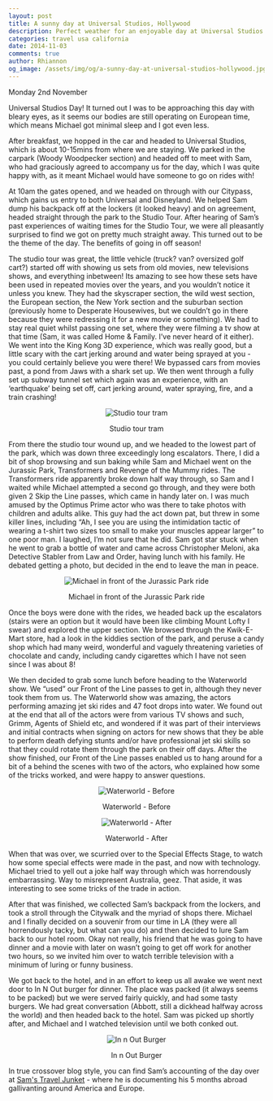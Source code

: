 ```yaml
---
layout: post
title: A sunny day at Universal Studios, Hollywood
description: Perfect weather for an enjoyable day at Universal Studios with Sam.
categories: travel usa california
date: 2014-11-03
comments: true
author: Rhiannon
og_image: /assets/img/og/a-sunny-day-at-universal-studios-hollywood.jpg
---
```

Monday 2nd November

Universal Studios Day! It turned out I was to be approaching this day with bleary eyes, as it seems our bodies are still operating on European time, which means Michael got minimal sleep and I got even less.

After breakfast, we hopped in the car and headed to Universal Studios, which is about 10-15mins from where we are staying. We parked in the carpark (Woody Woodpecker section) and headed off to meet with Sam, who had graciously agreed to accompany us for the day, which I was quite happy with, as it meant Michael would have someone to go on rides with!

At 10am the gates opened, and we headed on through with our Citypass, which gains us entry to both Universal and Disneyland. We helped Sam dump his backpack off at the lockers (it looked heavy) and on agreement, headed straight through the park to the Studio Tour. After hearing of Sam’s past experiences of waiting times for the Studio Tour, we were all pleasantly surprised to find we got on pretty much straight away. This turned out to be the theme of the day. The benefits of going in off season!

The studio tour was great, the little vehicle (truck? van? oversized golf cart?) started off with showing us sets from old movies, new televisions shows, and everything inbetween! Its amazing to see how these sets have been used in repeated movies over the years, and you wouldn’t notice it unless you knew. They had the skyscraper section, the wild west section, the European section, the New York section and the suburban section (previously home to Desperate Housewives, but we couldn’t go in there because they were redressing it for a new movie or something). We had to stay real quiet whilst passing one set, where they were filming a tv show at that time (Sam, it was called Home & Family. I’ve never heard of it either). We went into the King Kong 3D experience, which was really good, but a little scary with the cart jerking around and water being sprayed at you - you could certainly believe you were there! We bypassed cars from movies past, a pond from Jaws with a shark set up. We then went through a fully set up subway tunnel set which again was an experience, with an ‘earthquake’ being set off, cart jerking around, water spraying, fire, and a train crashing!

<div style="margin-bottom: 10px; text-align: center;">
    <img src="/assets/img/blog/studio_tour_tram.jpg" alt="Studio tour tram" />
    <p>Studio tour tram</p>
</div>

From there the studio tour wound up, and we headed to the lowest part of the park, which was down three exceedingly long escalators. There, I did a bit of shop browsing and sun baking while Sam and Michael went on the Jurassic Park, Transformers and Revenge of the Mummy rides. The Transformers ride apparently broke down half way through, so Sam and I waited while Michael attempted a second go through, and they were both given 2 Skip the Line passes, which came in handy later on. I was much amused by the Optimus Prime actor who was there to take photos with children and adults alike. This guy had the act down pat, but threw in some killer lines, including “Ah, I see you are using the intimidation tactic of wearing a t-shirt two sizes too small to make your muscles appear larger” to one poor man. I laughed, I’m not sure that he did. Sam got star stuck when he went to grab a bottle of water and came across Christopher Meloni, aka Detective Stabler from Law and Order, having lunch with his family. He debated getting a photo, but decided in the end to leave the man in peace.

<div style="margin-bottom: 10px; text-align: center;">
    <img src="/assets/img/blog/michael_jurassic_park_ride.jpg" alt="Michael in front of the Jurassic Park ride" />
    <p>Michael in front of the Jurassic Park ride</p>
</div>

Once the boys were done with the rides, we headed back up the escalators (stairs were an option but it would have been like climbing Mount Lofty I swear) and explored the upper section. We browsed through the Kwik-E-Mart store, had a look in the kiddies section of the park, and peruse a candy shop which had many weird, wonderful and vaguely threatening varieties of chocolate and candy, including candy cigarettes which I have not seen since I was about 8!

We then decided to grab some lunch before heading to the Waterworld show. We “used” our Front of the Line passes to get in, although they never took them from us. The Waterworld show was amazing, the actors performing amazing jet ski rides and 47 foot drops into water. We found out at the end that all of the actors were from various TV shows and such, Grimm, Agents of Shield etc, and wondered if it was part of their interviews and initial contracts when signing on actors for new shows that they be able to perform death defying stunts and/or have professional jet ski skills so that they could rotate them through the park on their off days. After the show finished, our Front of the Line passes enabled us to hang around for a bit of a behind the scenes with two of the actors, who explained how some of the tricks worked, and were happy to answer questions.

<div style="margin-bottom: 10px; text-align: center;">
    <img src="/assets/img/blog/waterworld_before.jpg" alt="Waterworld - Before" />
    <p>Waterworld - Before</p>
</div>

<div style="margin-bottom: 10px; text-align: center;">
    <img src="/assets/img/blog/waterworld_after.jpg" alt="Waterworld - After" />
    <p>Waterworld - After</p>
</div>

When that was over, we scurried over to the Special Effects Stage, to watch how some special effects were made in the past, and now with technology. Michael tried to yell out a joke half way through which was horrendously embarrassing. Way to misrepresent Australia, geez. That aside, it was interesting to see some tricks of the trade in action.

After that was finished, we collected Sam’s backpack from the lockers, and took a stroll through the Citywalk and the myriad of shops there. Michael and I finally decided on a souvenir from our time in LA (they were all horrendously tacky, but what can you do) and then decided to lure Sam back to our hotel room. Okay not really, his friend that he was going to have dinner and a movie with later on wasn’t going to get off work for another two hours, so we invited him over to watch terrible television with a minimum of luring or funny business.

We got back to the hotel, and in an effort to keep us all awake we went next door to In N Out burger for dinner. The place was packed (it always seems to be packed) but we were served fairly quickly, and had some tasty burgers. We had great conversation (Abbott, still a dickhead halfway across the world) and then headed back to the hotel. Sam was picked up shortly after, and Michael and I watched television until we both conked out.

<div style="margin-bottom: 10px; text-align: center;">
    <img src="/assets/img/blog/in_n_out_burger.jpg" alt="In n Out Burger" />
    <p>In n Out Burger</p>
</div>

In true crossover blog style, you can find Sam’s accounting of the day over at [Sam's Travel Junket](http://samstraveljunket.blogspot.com) - where he is documenting his 5 months abroad gallivanting around America and Europe.